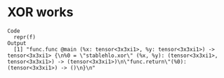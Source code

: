 # XOR works

    Code
      repr(f)
    Output
      [1] "func.func @main (%x: tensor<3x3xi1>, %y: tensor<3x3xi1>) -> tensor<3x3xi1> {\n%0 = \"stablehlo.xor\" (%x, %y): (tensor<3x3xi1>, tensor<3x3xi1>) -> (tensor<3x3xi1>)\n\"func.return\"(%0): (tensor<3x3xi1>) -> ()\n}\n"

